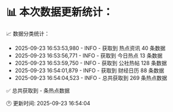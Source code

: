 📊 本次数据更新统计：
==========================

📈 数据分类统计：
- 2025-09-23 16:53:53,980 - INFO - 获取到 热点资讯 40 条数据
- 2025-09-23 16:53:56,771 - INFO - 获取到 今日热点 13 条数据
- 2025-09-23 16:53:59,750 - INFO - 获取到 公社热帖 128 条数据
- 2025-09-23 16:54:01,879 - INFO - 获取到 财经日历 88 条数据
- 2025-09-23 16:54:04,523 - INFO - 总共获取到 269 条热点数据

✅ 总共获取到 - 条热点数据

🕐 更新时间: 2025-09-23 16:54:04
